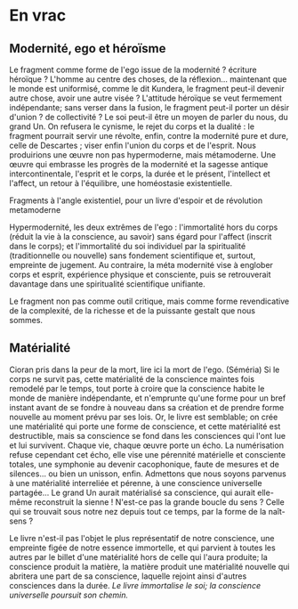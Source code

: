 # En vrac

## Modernité, ego et héroïsme

Le fragment comme forme de l'ego issue de la modernité ? écriture héroïque ? L'homme au centre des choses, de la réflexion... maintenant que le monde est uniformisé, comme le dit Kundera, le fragment peut-il devenir autre chose, avoir une autre visée ? L'attitude héroïque se veut fermement indépendante; sans verser dans la fusion, le fragment peut-il porter un désir d'union ? de collectivité ? Le soi peut-il être un moyen de parler du nous, du grand Un. On refusera le cynisme, le rejet du corps et la dualité : le fragment pourrait servir une révolte, enfin, contre la modernité pure et dure, celle de Descartes ; viser enfin l'union du corps et de l'esprit. Nous produirions une œuvre non pas hypermoderne, mais métamoderne. Une œuvre qui embrasse les progrès de la modernité et la sagesse antique intercontinentale, l'esprit et le corps, la durée et le présent, l'intellect et l'affect, un retour à l'équilibre, une homéostasie existentielle.

Fragments à l'angle existentiel, pour un livre d'espoir et de révolution metamoderne

Hypermodernité, les deux extrêmes de l'ego : l'immortalité hors du corps (réduit la vie à la conscience, au savoir) sans égard pour l'affect (inscrit dans le corps); et l'immortalité du soi individuel par la spiritualité (traditionnelle ou nouvelle) sans fondement scientifique et, surtout, empreinte de jugement. Au contraire, la méta modernité vise à englober corps et esprit, expérience physique et consciente, puis se retrouverait davantage dans une spiritualité scientifique unifiante.

Le fragment non pas comme outil critique, mais comme forme revendicative de la complexité, de la richesse et de la puissante gestalt que nous sommes.

## Matérialité

Cioran pris dans la peur de la mort, lire ici la mort de l'ego. (Séméria) Si le corps ne survit pas, cette matérialité de la conscience maintes fois remodelé par le temps, tout porte à croire que la conscience habite le monde de manière indépendante, et n'emprunte qu'une forme pour un bref instant avant de se fondre à nouveau dans sa création et de prendre forme nouvelle au moment prévu par ses lois. Or, le livre est semblable; on crée une matérialité qui porte une forme de conscience, et cette matérialité est destructible, mais sa conscience se fond dans les consciences qui l'ont lue et lui survivent. Chaque vie, chaque œuvre porte un écho. La numérisation refuse cependant cet écho, elle vise une pérennité matérielle et consciente totales, une symphonie au devenir cacophonique, faute de mesures et de silences... ou bien un unisson, enfin. Admettons que nous soyons parvenus à une matérialité interreliée et pérenne, à une conscience universelle partagée... Le grand Un aurait matérialisé sa conscience, qui aurait elle-même reconstruit la sienne ! N'est-ce pas la grande boucle du sens ? Celle qui se trouvait sous notre nez depuis tout ce temps, par la forme de la naît-sens ? 

Le livre n'est-il pas l'objet le plus représentatif de notre conscience, une empreinte figée de notre essence immortelle, et qui parvient à toutes les autres par le billet d'une matérialité hors de celle qui l'aura produite; la conscience produit la matière, la matière produit une matérialité nouvelle qui abritera une part de sa conscience, laquelle rejoint ainsi d'autres consciences dans la durée. *Le livre immortalise le soi; la conscience universelle poursuit son chemin.*
